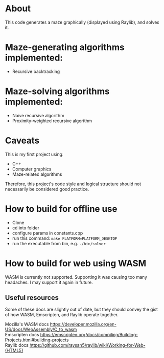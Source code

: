 # About
This code generates a maze graphically (displayed using Raylib), and solves it.

# Maze-generating algorithms implemented:
- Recursive backtracking

# Maze-solving algorithms implemented:
- Naive recursive algorithm
- Proximity-weighted recursive algorithm

# Caveats
This is my first project using: 
- C++
- Computer graphics
- Maze-related algorithms

Therefore, this project's code style and logical structure should not necessarily be considered good practice.

# How to build for offline use
- Clone
- cd into folder
- configure params in constants.cpp
- run this command: `make PLATFORM=PLATFORM_DESKTOP`
- run the executable from bin, e.g. `./bin/solver`

# How to build for web using WASM

WASM is currently not supported. Supporting it was causing too many headaches. I may support it again in future. 

## Useful resources 
Some of these docs are slightly out of date, but they should convey the gist of how WASM, Emscripten, and Raylib operate together.

Mozilla's WASM docs https://developer.mozilla.org/en-US/docs/WebAssembly/C_to_wasm  
Emscripten docs https://emscripten.org/docs/compiling/Building-Projects.html#building-projects  
Raylib docs https://github.com/raysan5/raylib/wiki/Working-for-Web-(HTML5)
